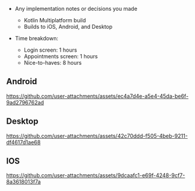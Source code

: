 - Any implementation notes or decisions you made
  - Kotlin Multiplatform build
  - Builds to iOS, Android, and Desktop

- Time breakdown:
    - Login screen: 1 hours
    - Appointments screen: 1 hours
    - Nice-to-haves: 8 hours
 
## Android
https://github.com/user-attachments/assets/ec4a7d4e-a5e4-45da-be6f-9ad2796762ad


## Desktop
https://github.com/user-attachments/assets/42c70ddd-f505-4beb-9211-df4617d1ae68

## IOS
https://github.com/user-attachments/assets/9dcaafc1-e69f-4248-9cf7-8a3618013f7a

